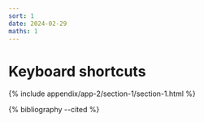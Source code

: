 ```yaml
---
sort: 1
date: 2024-02-29
maths: 1
---
```


# Keyboard shortcuts

{% include appendix/app-2/section-1/section-1.html %}

{% bibliography --cited %}
